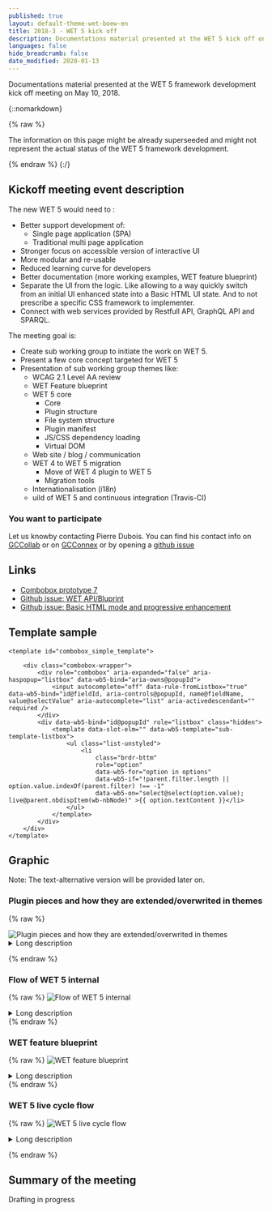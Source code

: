 ```yaml
---
published: true
layout: default-theme-wet-boew-en
title: 2018-3 - WET 5 kick off
description: Documentations material presented at the WET 5 kick off on May 10, 2018
languages: false
hide_breadcrumb: false
date_modified: 2020-01-13
---
```



Documentations material presented at the WET 5 framework development kick off meeting on May 10, 2018.

{::nomarkdown}

{% raw %}

<div class="alert alert-info">
	<p>The information on this page might be already superseeded and might not represent the actual status of the WET 5 framework development.</p>
</div>

{% endraw %}
{:/}


## Kickoff meeting event description


The new WET 5 would need to :
* Better support development of:
	* Single page application (SPA)
	* Traditional multi page application
* Stronger focus on accessible version of interactive UI
* More modular and re-usable
* Reduced learning curve for developers
* Better documentation (more working examples, WET feature blueprint)
* Separate the UI from the logic. Like allowing to a way quickly switch from an initial UI enhanced state into a Basic HTML UI state. And to not prescribe a specific CSS framework to implementer.
* Connect with web services provided by Restfull API, GraphQL API and SPARQL.

The meeting goal is:
* Create sub working group to initiate the work on WET 5.
* Present a few core concept targeted for WET 5
* Presentation of sub working group themes like:
	* WCAG 2.1 Level AA review
	* WET Feature blueprint
	* WET 5 core
		* Core
		* Plugin structure
		* File system structure
		* Plugin manifest
		* JS/CSS dependency loading
		* Virtual DOM
	* Web site / blog / communication
	* WET 4 to WET 5 migration
		* Move of WET 4 plugin to WET 5
		* Migration tools
	* Internationalisation (i18n)
	* uild of WET 5 and continuous integration (Travis-CI)


### You want to participate

Let us knowby contacting Pierre Dubois. You can find his contact info on [GCCollab](https://gccollab.ca/profile/Pierre.Dubois) or on [GCConnex](https://gcconnex.gc.ca/profile/duboisp) or by opening a [github issue](https://github.com/wet-boew/wet-boew/issues)

## Links

* [Combobox prototype 7](http://wet-boew.github.io/wet-boew-documentation/research/2018-1-combobox-prototype-7.html)
* [Github issue: WET API/Bluprint](https://github.com/wet-boew/wet-boew/issues/8358)
* [Github issue: Basic HTML mode and progressive enhancement](https://github.com/wet-boew/wet-boew/issues/8357)

## Template sample

```
<template id="combobox_simple_template">

	<div class="combobox-wrapper">
		<div role="combobox" aria-expanded="false" aria-haspopup="listbox" data-wb5-bind="aria-owns@popupId">
			<input autocomplete="off" data-rule-fromListbox="true" data-wb5-bind="id@fieldId, aria-controls@popupId, name@fieldName, value@selectValue" aria-autocomplete="list" aria-activedescendant="" required />
		</div>
		<div data-wb5-bind="id@popupId" role="listbox" class="hidden">
			<template data-slot-elm="" data-wb5-template="sub-template-listbox">
				<ul class="list-unstyled">
					<li
						class="brdr-bttm"
						role="option"
						data-wb5-for="option in options"
						data-wb5-if="!parent.filter.length || option.value.indexOf(parent.filter) !== -1"
						data-wb5-on="select@select(option.value); live@parent.nbdispItem(wb-nbNode)" >{{ option.textContent }}</li>
				</ul>
			</template>
		</div>
	</div>
</template>
```

## Graphic

Note: The text-alternative version will be provided later on.

### Plugin pieces and how they are extended/overwrited in themes

{% raw %}

<img src="2018-assets/3-plugin-pieces.png.jpg" class="img-responsive" alt="Plugin pieces and how they are extended/overwrited in themes" />

<details>
	<summary>Long description</summary>
	<p>There is two group:</p>
	<ul>
		<li>WET 5, Limited to the basic markup and pure CSS style</li>
		<li>GCWeb, Overide of the basic UI and Style. Uses the logic as defined by teh core</li>
	</ul>
	<p>There is four component in WET 5. The description also describe the relationship with GCWeb theme.</p>
	<dl>
		<dt>UI basic template</dt>
		<dd>It can be overwrite for GCWeb and became a template using bootstrap markup</dd>
		<dt>Style (Pure)</dt>
		<dd>It can be overwrite for GCWeb and became bootstrap</dd>
		<dt>Configuration</dt>
		<dd>It can be extend and became a GCWeb configuration</dd>
		<dt>Logic (javascript)</dt>
		<dd>It can be extended, but it will be mostly be re-used as is.</dd>
	</dl>
</details>

{% endraw %}

### Flow of WET 5 internal

{% raw %}
<img src="2018-assets/3-wet5-flow-internal.jpg" class="img-responsive" alt="Flow of WET 5 internal" />
<details>
	<summary>Long description</summary>
	<p>The following are two entry that merge into the Contextualized information (JSON)</p>
	<ul>
		<li>Pre-render UI</li>
		<li>External data (JSON, CSV, API)</li>
	</ul>
	<p>The "Contextualized information (JSON)" are merged in the "Logic (JSON)" along with the "Configuration (JSON)"</p>
	<p>The "Logic (JSON)" would render the UI with a reactiveness the following sample template</p>
	<ul>
		<li>Basic HTML</li>
		<li>Enhanced Mobile</li>
		<li>Enhanced Tablet</li>
		<li>Enhanced Desktop</li>
	</ul>
	<p>The UI generated by those template would be able to trigger events that would dealt with the "Logic (JSON)"</p>
</details>
{% endraw %}

### WET feature blueprint

{% raw %}
<img src="2018-assets/3-wet-feature-blueprint.jpg" class="img-responsive" alt="WET feature blueprint" />
<details>
	<summary>Long description</summary>
<ul>
	<li>Logic (Function and properties defined in the plugin)</li>
	<li>Configuration (JSON)</li>
	<li>User interface (Contextualized information in JSON)</li>
	<li>Template (Plus each variant) (HTML markup)
		<ul>
			<li>CSS (One per template)</li>
			<li>Wireframe (one per template)</li>
		</ul>
</li>
</ul>
<p>Note: Using RDF vocabulary is going to be considered to document the WET feature blueprint</p>
</details>
{% endraw %}

### WET 5 live cycle flow

{% raw %}
<img src="2018-assets/3-wet5-live-cycle-flow.jpg" class="img-responsive" alt="WET 5 live cycle flow" />
<details>
	<summary>Long description</summary>
	<ol>
		<li>Server backend</li>
		<li>Browser receive RAW HTML</li>
		<li>Browser HTML Parsing</li>
		<li>DOM Walk by WET</li>
		<li>WET initialize JSON UI representation</li>
		<li>WET initiate plugins</li>
		<li>Templating engine (Binding or generate a new UI)</li>
		<li>UI Ready and functional</li>
		<li>The user triggers an Event</li>
		<li>A method in the plugin is called</li>
		<li>The method modify a properties in the JSON plugin</li>
		<li>The reactiveness updates the current UI with the latest information</li>
		<li>Go back at item 8 - The UI ready and functional</li>
	</ol>
	<p>External event (Ex. from an API call) would go back at item 10 (A method in the plugin is called) in the previous list</p>
	<p>Item 1 to 3 are browser manipulation</p>
	<p>Item 4 to 6 are WET initialization work</p>
	<p>Item 7 and all the rest is the live cycle of plugin</p>
</details>

{% endraw %}


## Summary of the meeting

Drafting in progress
